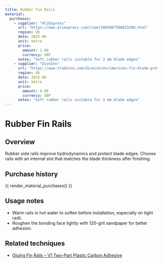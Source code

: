 ```yaml
---
title: Rubber Fin Rails
material:
  purchases:
    - supplier: "AliExpress"
      url: "https://www.aliexpress.com/item/1005007590033380.html"
      region: UK
      date: 2025-06
      unit: metre
      price:
        amount: 2.00
        currency: GBP
      notes: "Soft rubber rails suitable for 2 mm blade edges"
    - supplier: "DiveInn"
      url: "https://www.tradeinn.com/diveinn/en/imersion-fin-blade-protection-water-rail-1-m/617875/p"
      region: UK
      date: 2025-06
      unit: metre
      price:
        amount: 6.00
        currency: GBP
      notes: "Soft rubber rails suitable for 2 mm blade edges"
---
```

# Rubber Fin Rails

## Overview
Rubber side rails improve hydrodynamics and protect blade edges. Choose rails with an internal slot that matches the blade
thickness after finishing.

## Purchase history

{{ render_material_purchases() }}

## Usage notes
- Warm rails in hot water to soften before installation, especially on tight radii.
- Roughen the bonding face lightly with 120-grit sandpaper for better adhesion.

## Related techniques
- [Gluing Fin Rails – V1 Two-Part Plastic Carbon Adhesive](../techniques/gluing-fin-rails/v1/two-part-plastic-carbon-adhesive.md)
